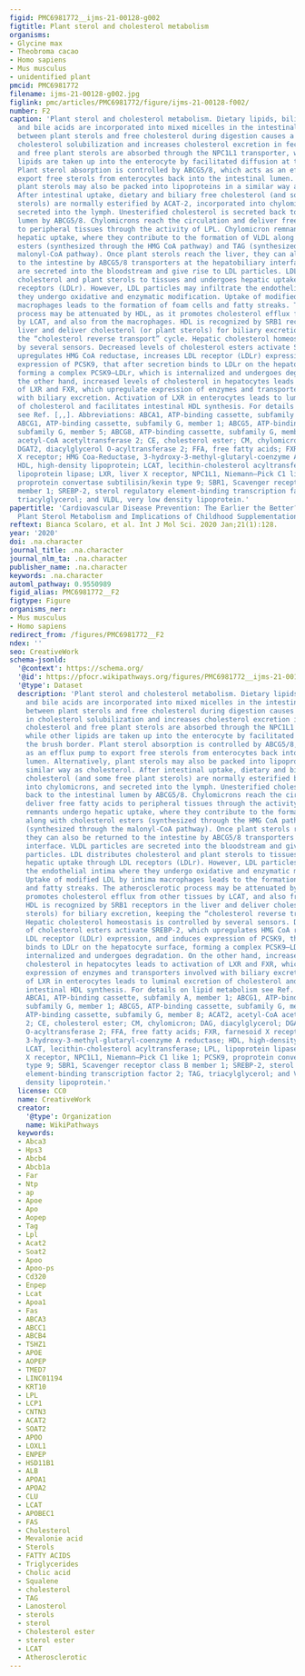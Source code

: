 ```yaml
---
figid: PMC6981772__ijms-21-00128-g002
figtitle: Plant sterol and cholesterol metabolism
organisms:
- Glycine max
- Theobroma cacao
- Homo sapiens
- Mus musculus
- unidentified plant
pmcid: PMC6981772
filename: ijms-21-00128-g002.jpg
figlink: pmc/articles/PMC6981772/figure/ijms-21-00128-f002/
number: F2
caption: 'Plant sterol and cholesterol metabolism. Dietary lipids, biliary cholesterol,
  and bile acids are incorporated into mixed micelles in the intestinal lumen. Competition
  between plant sterols and free cholesterol during digestion causes a reduction in
  cholesterol solubilization and increases cholesterol excretion in feces. Free cholesterol
  and free plant sterols are absorbed through the NPC1L1 transporter, while other
  lipids are taken up into the enterocyte by facilitated diffusion at the brush border.
  Plant sterol absorption is controlled by ABCG5/8, which acts as an efflux pump to
  export free sterols from enterocytes back into the intestinal lumen. Alternatively,
  plant sterols may also be packed into lipoproteins in a similar way as cholesterol.
  After intestinal uptake, dietary and biliary free cholesterol (and some free plant
  sterols) are normally esterified by ACAT-2, incorporated into chylomicrons, and
  secreted into the lymph. Unesterified cholesterol is secreted back to the intestinal
  lumen by ABCG5/8. Chylomicrons reach the circulation and deliver free fatty acids
  to peripheral tissues through the activity of LPL. Chylomicron remnants undergo
  hepatic uptake, where they contribute to the formation of VLDL along with cholesterol
  esters (synthesized through the HMG CoA pathway) and TAG (synthesized through the
  malonyl-CoA pathway). Once plant sterols reach the liver, they can also be returned
  to the intestine by ABCG5/8 transporters at the hepatobiliary interface. VLDL particles
  are secreted into the bloodstream and give rise to LDL particles. LDL distributes
  cholesterol and plant sterols to tissues and undergoes hepatic uptake through LDL
  receptors (LDLr). However, LDL particles may infiltrate the endothelial intima where
  they undergo oxidative and enzymatic modification. Uptake of modified LDL by intima
  macrophages leads to the formation of foam cells and fatty streaks. The atherosclerotic
  process may be attenuated by HDL, as it promotes cholesterol efflux from other tissues
  by LCAT, and also from the macrophages. HDL is recognized by SRB1 receptors in the
  liver and deliver cholesterol (or plant sterols) for biliary excretion, keeping
  the “cholesterol reverse transport” cycle. Hepatic cholesterol homeostasis is controlled
  by several sensors. Decreased levels of cholesterol esters activate SREBP-2, which
  upregulates HMG CoA reductase, increases LDL receptor (LDLr) expression, and induces
  expression of PCSK9, that after secretion binds to LDLr on the hepatocyte surface,
  forming a complex PCSK9–LDLr, which is internalized and undergoes degradation. On
  the other hand, increased levels of cholesterol in hepatocytes leads to activation
  of LXR and FXR, which upregulate expression of enzymes and transporters involved
  with biliary excretion. Activation of LXR in enterocytes leads to luminal excretion
  of cholesterol and facilitates intestinal HDL synthesis. For details on lipid metabolism
  see Ref. [,,]. Abbreviations: ABCA1, ATP-binding cassette, subfamily A, member 1;
  ABCG1, ATP-binding cassette, subfamily G, member 1; ABCG5, ATP-binding cassette,
  subfamily G, member 5; ABCG8, ATP-binding cassette, subfamily G, member 8; ACAT2,
  acetyl-CoA acetyltransferase 2; CE, cholesterol ester; CM, chylomicron; DAG, diacylglycerol;
  DGAT2, diacylglycerol O-acyltransferase 2; FFA, free fatty acids; FXR, farnesoid
  X receptor; HMG Coa-Reductase, 3-hydroxy-3-methyl-glutaryl-coenzyme A reductase;
  HDL, high-density lipoprotein; LCAT, lecithin-cholesterol acyltransferase; LPL,
  lipoprotein lipase; LXR, liver X receptor, NPC1L1, Niemann–Pick C1 like 1; PCSK9,
  proprotein convertase subtilisin/kexin type 9; SBR1, Scavenger receptor class B
  member 1; SREBP-2, sterol regulatory element-binding transcription factor 2; TAG,
  triacylglycerol; and VLDL, very low density lipoprotein.'
papertitle: 'Cardiovascular Disease Prevention: The Earlier the Better? A Review of
  Plant Sterol Metabolism and Implications of Childhood Supplementation.'
reftext: Bianca Scolaro, et al. Int J Mol Sci. 2020 Jan;21(1):128.
year: '2020'
doi: .na.character
journal_title: .na.character
journal_nlm_ta: .na.character
publisher_name: .na.character
keywords: .na.character
automl_pathway: 0.9550989
figid_alias: PMC6981772__F2
figtype: Figure
organisms_ner:
- Mus musculus
- Homo sapiens
redirect_from: /figures/PMC6981772__F2
ndex: ''
seo: CreativeWork
schema-jsonld:
  '@context': https://schema.org/
  '@id': https://pfocr.wikipathways.org/figures/PMC6981772__ijms-21-00128-g002.html
  '@type': Dataset
  description: 'Plant sterol and cholesterol metabolism. Dietary lipids, biliary cholesterol,
    and bile acids are incorporated into mixed micelles in the intestinal lumen. Competition
    between plant sterols and free cholesterol during digestion causes a reduction
    in cholesterol solubilization and increases cholesterol excretion in feces. Free
    cholesterol and free plant sterols are absorbed through the NPC1L1 transporter,
    while other lipids are taken up into the enterocyte by facilitated diffusion at
    the brush border. Plant sterol absorption is controlled by ABCG5/8, which acts
    as an efflux pump to export free sterols from enterocytes back into the intestinal
    lumen. Alternatively, plant sterols may also be packed into lipoproteins in a
    similar way as cholesterol. After intestinal uptake, dietary and biliary free
    cholesterol (and some free plant sterols) are normally esterified by ACAT-2, incorporated
    into chylomicrons, and secreted into the lymph. Unesterified cholesterol is secreted
    back to the intestinal lumen by ABCG5/8. Chylomicrons reach the circulation and
    deliver free fatty acids to peripheral tissues through the activity of LPL. Chylomicron
    remnants undergo hepatic uptake, where they contribute to the formation of VLDL
    along with cholesterol esters (synthesized through the HMG CoA pathway) and TAG
    (synthesized through the malonyl-CoA pathway). Once plant sterols reach the liver,
    they can also be returned to the intestine by ABCG5/8 transporters at the hepatobiliary
    interface. VLDL particles are secreted into the bloodstream and give rise to LDL
    particles. LDL distributes cholesterol and plant sterols to tissues and undergoes
    hepatic uptake through LDL receptors (LDLr). However, LDL particles may infiltrate
    the endothelial intima where they undergo oxidative and enzymatic modification.
    Uptake of modified LDL by intima macrophages leads to the formation of foam cells
    and fatty streaks. The atherosclerotic process may be attenuated by HDL, as it
    promotes cholesterol efflux from other tissues by LCAT, and also from the macrophages.
    HDL is recognized by SRB1 receptors in the liver and deliver cholesterol (or plant
    sterols) for biliary excretion, keeping the “cholesterol reverse transport” cycle.
    Hepatic cholesterol homeostasis is controlled by several sensors. Decreased levels
    of cholesterol esters activate SREBP-2, which upregulates HMG CoA reductase, increases
    LDL receptor (LDLr) expression, and induces expression of PCSK9, that after secretion
    binds to LDLr on the hepatocyte surface, forming a complex PCSK9–LDLr, which is
    internalized and undergoes degradation. On the other hand, increased levels of
    cholesterol in hepatocytes leads to activation of LXR and FXR, which upregulate
    expression of enzymes and transporters involved with biliary excretion. Activation
    of LXR in enterocytes leads to luminal excretion of cholesterol and facilitates
    intestinal HDL synthesis. For details on lipid metabolism see Ref. [,,]. Abbreviations:
    ABCA1, ATP-binding cassette, subfamily A, member 1; ABCG1, ATP-binding cassette,
    subfamily G, member 1; ABCG5, ATP-binding cassette, subfamily G, member 5; ABCG8,
    ATP-binding cassette, subfamily G, member 8; ACAT2, acetyl-CoA acetyltransferase
    2; CE, cholesterol ester; CM, chylomicron; DAG, diacylglycerol; DGAT2, diacylglycerol
    O-acyltransferase 2; FFA, free fatty acids; FXR, farnesoid X receptor; HMG Coa-Reductase,
    3-hydroxy-3-methyl-glutaryl-coenzyme A reductase; HDL, high-density lipoprotein;
    LCAT, lecithin-cholesterol acyltransferase; LPL, lipoprotein lipase; LXR, liver
    X receptor, NPC1L1, Niemann–Pick C1 like 1; PCSK9, proprotein convertase subtilisin/kexin
    type 9; SBR1, Scavenger receptor class B member 1; SREBP-2, sterol regulatory
    element-binding transcription factor 2; TAG, triacylglycerol; and VLDL, very low
    density lipoprotein.'
  license: CC0
  name: CreativeWork
  creator:
    '@type': Organization
    name: WikiPathways
  keywords:
  - Abca3
  - Hps3
  - Abcb4
  - Abcb1a
  - Far
  - Ntp
  - ap
  - Apoe
  - Apo
  - Aopep
  - Tag
  - Lpl
  - Acat2
  - Soat2
  - Apoo
  - Apoo-ps
  - Cd320
  - Enpep
  - Lcat
  - Apoa1
  - Fas
  - ABCA3
  - ABCC1
  - ABCB4
  - TSHZ1
  - APOE
  - AOPEP
  - TMED7
  - LINC01194
  - KRT10
  - LPL
  - LCP1
  - CNTN3
  - ACAT2
  - SOAT2
  - APOO
  - LOXL1
  - ENPEP
  - HSD11B1
  - ALB
  - APOA1
  - APOA2
  - CLU
  - LCAT
  - APOBEC1
  - FAS
  - Cholesterol
  - Mevalonie acid
  - Sterols
  - FATTY ACIDS
  - Triglycerides
  - Cholic acid
  - Squalene
  - cholesterol
  - TAG
  - Lanosterol
  - sterols
  - sterol
  - Cholesterol ester
  - sterol ester
  - LCAT
  - Atherosclerotic
---
```

